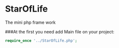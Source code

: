 # StarOfLife
The mini php frame work

###At the first you need add Main file on your project:

```php
require_once '../StarOfLife.php';
```
